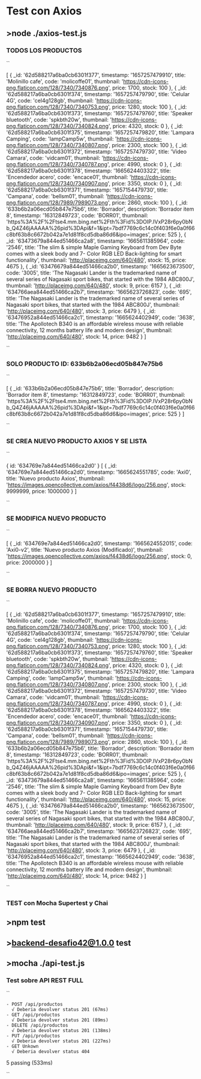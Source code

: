 # Test con Axios

## >node ./axios-test.js

### TODOS LOS PRODUCTOS

``

[
  {
    _id: '62d588217a6ba0cb6301f377',
    timestamp: '1657257479910',
    title: 'Molinillo cafe',
    code: 'molicoffe01',
    thumbnail: 'https://cdn-icons-png.flaticon.com/128/7340/7340876.png',
    price: 1700,
    stock: 100
  },
  {
    _id: '62d588217a6ba0cb6301f374',
    timestamp: '1657257479790',
    title: 'Celular 4G',
    code: 'cel4g128gb',
    thumbnail: 'https://cdn-icons-png.flaticon.com/128/7340/7340753.png',
    price: 1280,
    stock: 100
  },
  {
    _id: '62d588217a6ba0cb6301f373',
    timestamp: '1657257479760',
    title: 'Speaker bluetooth',
    code: 'spkbth20w',
    thumbnail: 'https://cdn-icons-png.flaticon.com/128/7340/7340824.png',
    price: 4320,
    stock: 0
  },
  {
    _id: '62d588217a6ba0cb6301f375',
    timestamp: '1657257479820',
    title: 'Lampara Camping',
    code: 'lampCamp5w',
    thumbnail: 'https://cdn-icons-png.flaticon.com/128/7340/7340807.png',
    price: 2300,
    stock: 100
  },
  {
    _id: '62d588217a6ba0cb6301f372',
    timestamp: '1657257479730',
    title: 'Video Camara',
    code: 'vidcam01',
    thumbnail: 'https://cdn-icons-png.flaticon.com/128/7340/7340787.png',
    price: 4990,
    stock: 0
  },
  {
    _id: '62d588217a6ba0cb6301f378',
    timestamp: '1665624403322',
    title: 'Encendedor acero',
    code: 'encace01',
    thumbnail: 'https://cdn-icons-png.flaticon.com/128/7340/7340907.png',
    price: 3350,
    stock: 0
  },
  {
    _id: '62d588217a6ba0cb6301f371',
    timestamp: '1657154479730',
    title: 'Campana',
    code: 'bellsm01',
    thumbnail: 'https://cdn-icons-png.flaticon.com/128/7989/7989073.png',
    price: 2860,
    stock: 100
  },
  {
    _id: '633b6b2a06ecd05b847e75b6',
    title: 'Borrador',
    description: 'Borrador item 8',
    timestamp: '16312849723',
    code: 'BORR01',
    thumbnail: 'https%3A%2F%2Ftse4.mm.bing.net%2Fth%3Fid%3DOIP.IVxP28r6py0bNb_Q4Z46jAAAAA%26pid%3DApi&f=1&ipt=7bdf7769c6c14c0f403f6e0a0f66c8bf63b8c6672b042a7e1d81f8cd5dba86d6&ipo=images',
    price: 525
  },
  {
    _id: '63473679a844ed51466ca2a8',
    timestamp: '1665611385964',
    code: '2546',
    title: 'The slim & simple Maple Gaming Keyboard from Dev Byte comes with a sleek body and 7- Color RGB LED Back-lighting for smart functionality',
    thumbnail: 'http://placeimg.com/640/480',
    stock: 15,
    price: 4675
  },
  {
    _id: '63476679a844ed51466ca2b0',
    timestamp: '1665623673500',
    code: '3005',
    title: 'The Nagasaki Lander is the trademarked name of several series of Nagasaki sport bikes, that started with the 1984 ABC800J',
    thumbnail: 'http://placeimg.com/640/480',
    stock: 9,
    price: 6157
  },
  {
    _id: '634766aea844ed51466ca2b7',
    timestamp: '1665623726823',
    code: '695',
    title: 'The Nagasaki Lander is the trademarked name of several series of Nagasaki sport bikes, that started with the 1984 ABC800J',
    thumbnail: 'http://placeimg.com/640/480',
    stock: 3,
    price: 6479
  },
  {
    _id: '63476952a844ed51466ca2c1',
    timestamp: '1665624402949',
    code: '3638',
    title: 'The Apollotech B340 is an affordable wireless mouse with reliable connectivity, 12 months battery life and modern design',
    thumbnail: 'http://placeimg.com/640/480',
    stock: 14,
    price: 9482
  }
]

``

### SOLO PRODUCTO ID: 633b6b2a06ecd05b847e75b6

``

[
  {
    _id: '633b6b2a06ecd05b847e75b6',
    title: 'Borrador',
    description: 'Borrador item 8',
    timestamp: '16312849723',
    code: 'BORR01',
    thumbnail: 'https%3A%2F%2Ftse4.mm.bing.net%2Fth%3Fid%3DOIP.IVxP28r6py0bNb_Q4Z46jAAAAA%26pid%3DApi&f=1&ipt=7bdf7769c6c14c0f403f6e0a0f66c8bf63b8c6672b042a7e1d81f8cd5dba86d6&ipo=images',
    price: 525
  }
]

``

### SE CREA NUEVO PRODUCTO AXIOS Y SE LISTA

``

{ id: '634769e7a844ed51466ca2d0' }
[
  {
    _id: '634769e7a844ed51466ca2d0',
    timestamp: '1665624551785',
    code: 'Axi0',
    title: 'Nuevo producto Axios',
    thumbnail: 'https://images.opencollective.com/axios/f4438d6/logo/256.png',
    stock: 9999999,
    price: 1000000
  }
]

``

### SE MODIFICA NUEVO PRODUCTO

``

[
  {
    _id: '634769e7a844ed51466ca2d0',
    timestamp: '1665624552015',
    code: 'Axi0-v2',
    title: 'Nuevo producto Axios (Modificado)',
    thumbnail: 'https://images.opencollective.com/axios/f4438d6/logo/256.png',
    stock: 0,
    price: 2000000
  }
]

``

### SE BORRA NUEVO PRODUCTO

``

[
  {
    _id: '62d588217a6ba0cb6301f377',
    timestamp: '1657257479910',
    title: 'Molinillo cafe',
    code: 'molicoffe01',
    thumbnail: 'https://cdn-icons-png.flaticon.com/128/7340/7340876.png',
    price: 1700,
    stock: 100
  },
  {
    _id: '62d588217a6ba0cb6301f374',
    timestamp: '1657257479790',
    title: 'Celular 4G',
    code: 'cel4g128gb',
    thumbnail: 'https://cdn-icons-png.flaticon.com/128/7340/7340753.png',
    price: 1280,
    stock: 100
  },
  {
    _id: '62d588217a6ba0cb6301f373',
    timestamp: '1657257479760',
    title: 'Speaker bluetooth',
    code: 'spkbth20w',
    thumbnail: 'https://cdn-icons-png.flaticon.com/128/7340/7340824.png',
    price: 4320,
    stock: 0
  },
  {
    _id: '62d588217a6ba0cb6301f375',
    timestamp: '1657257479820',
    title: 'Lampara Camping',
    code: 'lampCamp5w',
    thumbnail: 'https://cdn-icons-png.flaticon.com/128/7340/7340807.png',
    price: 2300,
    stock: 100
  },
  {
    _id: '62d588217a6ba0cb6301f372',
    timestamp: '1657257479730',
    title: 'Video Camara',
    code: 'vidcam01',
    thumbnail: 'https://cdn-icons-png.flaticon.com/128/7340/7340787.png',
    price: 4990,
    stock: 0
  },
  {
    _id: '62d588217a6ba0cb6301f378',
    timestamp: '1665624403322',
    title: 'Encendedor acero',
    code: 'encace01',
    thumbnail: 'https://cdn-icons-png.flaticon.com/128/7340/7340907.png',
    price: 3350,
    stock: 0
  },
  {
    _id: '62d588217a6ba0cb6301f371',
    timestamp: '1657154479730',
    title: 'Campana',
    code: 'bellsm01',
    thumbnail: 'https://cdn-icons-png.flaticon.com/128/7989/7989073.png',
    price: 2860,
    stock: 100
  },
  {
    _id: '633b6b2a06ecd05b847e75b6',
    title: 'Borrador',
    description: 'Borrador item 8',
    timestamp: '16312849723',
    code: 'BORR01',
    thumbnail: 'https%3A%2F%2Ftse4.mm.bing.net%2Fth%3Fid%3DOIP.IVxP28r6py0bNb_Q4Z46jAAAAA%26pid%3DApi&f=1&ipt=7bdf7769c6c14c0f403f6e0a0f66c8bf63b8c6672b042a7e1d81f8cd5dba86d6&ipo=images',
    price: 525
  },
  {
    _id: '63473679a844ed51466ca2a8',
    timestamp: '1665611385964',
    code: '2546',
    title: 'The slim & simple Maple Gaming Keyboard from Dev Byte comes with a sleek body and 7- Color RGB LED Back-lighting for smart functionality',
    thumbnail: 'http://placeimg.com/640/480',
    stock: 15,
    price: 4675
  },
  {
    _id: '63476679a844ed51466ca2b0',
    timestamp: '1665623673500',
    code: '3005',
    title: 'The Nagasaki Lander is the trademarked name of several series of Nagasaki sport bikes, that started with the 1984 ABC800J',
    thumbnail: 'http://placeimg.com/640/480',
    stock: 9,
    price: 6157
  },
  {
    _id: '634766aea844ed51466ca2b7',
    timestamp: '1665623726823',
    code: '695',
    title: 'The Nagasaki Lander is the trademarked name of several series of Nagasaki sport bikes, that started with the 1984 ABC800J',
    thumbnail: 'http://placeimg.com/640/480',
    stock: 3,
    price: 6479
  },
  {
    _id: '63476952a844ed51466ca2c1',
    timestamp: '1665624402949',
    code: '3638',
    title: 'The Apollotech B340 is an affordable wireless mouse with reliable connectivity, 12 months battery life and modern design',
    thumbnail: 'http://placeimg.com/640/480',
    stock: 14,
    price: 9482
  }
]

``

### TEST con Mocha Supertest y Chai

## >npm test

## >backend-desafio42@1.0.0 test

## >mocha ./api-test.js

### Test sobre API REST FULL

``

    - POST /api/productos
      √ Deberia devolver status 201 (67ms)
    - GET /api/productos
      √ Deberia devolver status 201 (89ms)
    - DELETE /api/productos
      √ Deberia devolver status 201 (138ms)
    - PUT /api/productos
      √ Deberia devolver status 201 (227ms)
    - GET Unkown
      √ Deberia devolver status 404

  5 passing (533ms)

``
